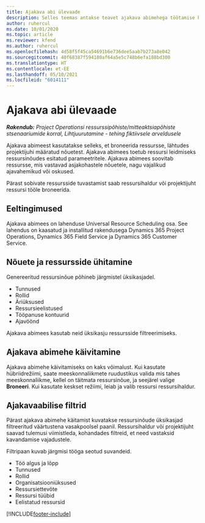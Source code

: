```yaml
---
title: Ajakava abi ülevaade
description: Selles teemas antakse teavet ajakava abimehega töötamise kohta ressursside broneerimisel.
author: ruhercul
ms.date: 10/01/2020
ms.topic: article
ms.reviewer: kfend
ms.author: ruhercul
ms.openlocfilehash: 4d58f5f45ca54691b6e736dee5aab7b273a8e042
ms.sourcegitcommit: 40f68387f594180af64a5e5c748b6efa188bd300
ms.translationtype: HT
ms.contentlocale: et-EE
ms.lasthandoff: 05/10/2021
ms.locfileid: "6014111"
---
```

# <a name="schedule-assistant-overview"></a>Ajakava abi ülevaade

_**Rakendub:** Project Operationsi ressurssipõhiste/mitteaktsiapõhiste stsenaariumide korral,  Lihtjuurutamine - tehing fiktiivsele arveldusele_

Ajakava abimeest kasutatakse selleks, et broneerida ressursse, lähtudes projektijuhi määratud nõuetest. Ajakava abimees toetub ressursi leidmiseks ressursinõudes esitatud parameetritele. Ajakava abimees soovitab ressursse, mis vastavad asjakohastele nõuetele, nagu vajalikud ajavahemikud või oskused.

Pärast sobivate ressursside tuvastamist saab ressursihaldur või projektijuht ressursi tööle broneerida.

## <a name="prerequisites"></a>Eeltingimused

Ajakava abimees on lahenduse Universal Resource Scheduling osa. See lahendus on kaasatud ja installitud rakendusega Dynamics 365 Project Operations, Dynamics 365 Field Service ja Dynamics 365 Customer Service.

## <a name="matching-requirements-and-resources"></a>Nõuete ja ressursside ühitamine

Genereeritud ressursinõue põhineb järgmistel üksikasjadel.

-   Tunnused
-   Rollid
-   Äriüksused
-   Ressursieelistused
-   Tööpanuse kontuurid
-   Ajavöönd

Ajakava abimees kasutab neid üksikasju ressursside filtreerimiseks.

## <a name="launch-the-schedule-assistant"></a>Ajakava abimehe käivitamine

Ajakava abimehe käivitamiseks on kaks võimalust. Kui kasutate hübriidrežiimi, saate meeskonnaliikmete ruudustikus valida mis tahes meeskonnaliikme, kellel on täitmata ressursinõue, ja seejärel valige **Broneeri**. Kui kasutate keskset režiimi, leiab ja valib ressursi ressursihaldur.

## <a name="schedule-assistant-filters"></a>Ajakavaabilise filtrid

Pärast ajakava abimehe käitamist kuvatakse ressursinõude üksikasjad filtreeritud väärtustena vasakpoolsel paanil. Ressursihaldur või projektijuht saavad tulemusi viimistleda, kohandades filtreid, et need vastaksid kavandamise vajadustele.

Filtripaan kuvab järgmisi tööga seotud suvandeid.

-   Töö algus ja lõpp
-   Tunnused
-   Rollid
-   Organisatsiooniüksused
-   Ressursiettevõte
-   Ressursi tüübid
-   Eelistatud ressursid


[!INCLUDE[footer-include](../includes/footer-banner.md)]